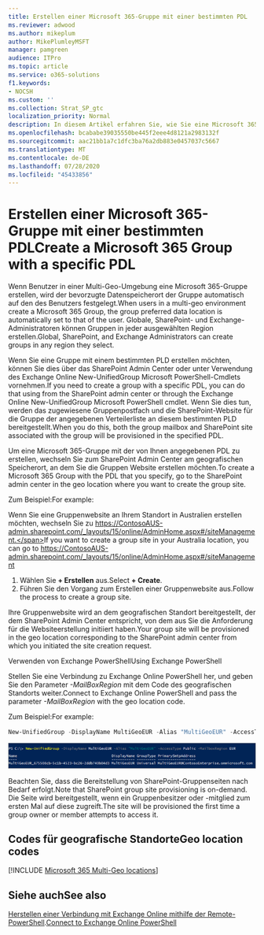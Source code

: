 ```yaml
---
title: Erstellen einer Microsoft 365-Gruppe mit einer bestimmten PDL
ms.reviewer: adwood
ms.author: mikeplum
author: MikePlumleyMSFT
manager: pamgreen
audience: ITPro
ms.topic: article
ms.service: o365-solutions
f1.keywords:
- NOCSH
ms.custom: ''
ms.collection: Strat_SP_gtc
localization_priority: Normal
description: In diesem Artikel erfahren Sie, wie Sie eine Microsoft 365-Gruppe mit einem angegebenen bevorzugten Datenspeicherort in einer Multi-Geo-Umgebung erstellen.
ms.openlocfilehash: bcababe39035550be445f2eee4d8121a2983132f
ms.sourcegitcommit: aac21bb1a7c1dfc3ba76a2db883e0457037c5667
ms.translationtype: MT
ms.contentlocale: de-DE
ms.lasthandoff: 07/28/2020
ms.locfileid: "45433856"
---
```

# <a name="create-a-microsoft-365-group-with-a-specific-pdl"></a><span data-ttu-id="a24bd-103">Erstellen einer Microsoft 365-Gruppe mit einer bestimmten PDL</span><span class="sxs-lookup"><span data-stu-id="a24bd-103">Create a Microsoft 365 Group with a specific PDL</span></span>

<span data-ttu-id="a24bd-104">Wenn Benutzer in einer Multi-Geo-Umgebung eine Microsoft 365-Gruppe erstellen, wird der bevorzugte Datenspeicherort der Gruppe automatisch auf den des Benutzers festgelegt.</span><span class="sxs-lookup"><span data-stu-id="a24bd-104">When users in a multi-geo environment create a Microsoft 365 Group, the group preferred data location is automatically set to that of the user.</span></span> <span data-ttu-id="a24bd-105">Globale, SharePoint- und Exchange-Administratoren können Gruppen in jeder ausgewählten Region erstellen.</span><span class="sxs-lookup"><span data-stu-id="a24bd-105">Global, SharePoint, and Exchange Administrators can create groups in any region they select.</span></span> 

<span data-ttu-id="a24bd-106">Wenn Sie eine Gruppe mit einem bestimmten PLD erstellen möchten, können Sie dies über das SharePoint Admin Center oder unter Verwendung des Exchange Online New-UnifiedGroup Microsoft PowerShell-Cmdlets vornehmen.</span><span class="sxs-lookup"><span data-stu-id="a24bd-106">If you need to create a group with a specific PDL, you can do that using from the SharePoint admin center or through the Exchange Online New-UnifiedGroup Microsoft PowerShell cmdlet.</span></span> <span data-ttu-id="a24bd-107">Wenn Sie dies tun, werden das zugewiesene Gruppenpostfach und die SharePoint-Website für die Gruppe der angegebenen Verteilerliste an diesem bestimmten PLD bereitgestellt.</span><span class="sxs-lookup"><span data-stu-id="a24bd-107">When you do this, both the group mailbox and SharePoint site associated with the group will be provisioned in the specified PDL.</span></span>

<span data-ttu-id="a24bd-108">Um eine Microsoft 365-Gruppe mit der von Ihnen angegebenen PDL zu erstellen, wechseln Sie zum SharePoint Admin Center am geografischen Speicherort, an dem Sie die Gruppen Website erstellen möchten.</span><span class="sxs-lookup"><span data-stu-id="a24bd-108">To create a Microsoft 365 Group with the PDL that you specify, go to the SharePoint admin center in the geo location where you want to create the group site.</span></span>

<span data-ttu-id="a24bd-109">Zum Beispiel:</span><span class="sxs-lookup"><span data-stu-id="a24bd-109">For example:</span></span>

<span data-ttu-id="a24bd-110">Wenn Sie eine Gruppenwebsite an Ihrem Standort in Australien erstellen möchten, wechseln Sie zu https://ContosoAUS-admin.sharepoint.com/_layouts/15/online/AdminHome.aspx#/siteManagement.</span><span class="sxs-lookup"><span data-stu-id="a24bd-110">If you want to create a group site in your Australia location, you can go to https://ContosoAUS-admin.sharepoint.com/_layouts/15/online/AdminHome.aspx#/siteManagement</span></span>

1. <span data-ttu-id="a24bd-111">Wählen Sie **+ Erstellen** aus.</span><span class="sxs-lookup"><span data-stu-id="a24bd-111">Select **+ Create**.</span></span>
2. <span data-ttu-id="a24bd-112">Führen Sie den Vorgang zum Erstellen einer Gruppenwebsite aus.</span><span class="sxs-lookup"><span data-stu-id="a24bd-112">Follow the process to create a group site.</span></span>

<span data-ttu-id="a24bd-113">Ihre Gruppenwebsite wird an dem geografischen Standort bereitgestellt, der dem SharePoint Admin Center entspricht, von dem aus Sie die Anforderung für die Websiteerstellung initiiert haben.</span><span class="sxs-lookup"><span data-stu-id="a24bd-113">Your group site will be provisioned in the geo location corresponding to the SharePoint admin center from which you initiated the site creation request.</span></span> 

<span data-ttu-id="a24bd-114">Verwenden von Exchange PowerShell</span><span class="sxs-lookup"><span data-stu-id="a24bd-114">Using Exchange PowerShell</span></span> 

<span data-ttu-id="a24bd-115">Stellen Sie eine Verbindung zu Exchange Online PowerShell her, und geben Sie den Parameter *-MailBoxRegion* mit dem Code des geografischen Standorts weiter.</span><span class="sxs-lookup"><span data-stu-id="a24bd-115">Connect to Exchange Online PowerShell and pass the parameter *-MailBoxRegion* with the geo location code.</span></span>

<span data-ttu-id="a24bd-116">Zum Beispiel:</span><span class="sxs-lookup"><span data-stu-id="a24bd-116">For example:</span></span> 

```PowerShell
New-UnifiedGroup -DisplayName MultiGeoEUR -Alias "MultiGeoEUR" -AccessType Public -MailboxRegion EUR 
```

![Screenshot des New-UnifiedGroup PowerShell cmdlet mit Syntax](media/multi-geo-new-group-with-pdl-powershell.png)

<span data-ttu-id="a24bd-118">Beachten Sie, dass die Bereitstellung von SharePoint-Gruppenseiten nach Bedarf erfolgt.</span><span class="sxs-lookup"><span data-stu-id="a24bd-118">Note that SharePoint group site provisioning is on-demand.</span></span> <span data-ttu-id="a24bd-119">Die Seite wird bereitgestellt, wenn ein Gruppenbesitzer oder -mitglied zum ersten Mal auf diese zugreift.</span><span class="sxs-lookup"><span data-stu-id="a24bd-119">The site will be provisioned the first time a group owner or member attempts to access it.</span></span>

## <a name="geo-location-codes"></a><span data-ttu-id="a24bd-120">Codes für geografische Standorte</span><span class="sxs-lookup"><span data-stu-id="a24bd-120">Geo location codes</span></span>

[!INCLUDE [Microsoft 365 Multi-Geo locations](includes/office-365-multi-geo-locations.md)]

## <a name="see-also"></a><span data-ttu-id="a24bd-121">Siehe auch</span><span class="sxs-lookup"><span data-stu-id="a24bd-121">See also</span></span>

<span data-ttu-id="a24bd-122">[Herstellen einer Verbindung mit Exchange Online mithilfe der Remote-PowerShell](https://docs.microsoft.com/powershell/exchange/exchange-online/connect-to-exchange-online-powershell/connect-to-exchange-online-powershell).</span><span class="sxs-lookup"><span data-stu-id="a24bd-122">[Connect to Exchange Online PowerShell](https://docs.microsoft.com/powershell/exchange/exchange-online/connect-to-exchange-online-powershell/connect-to-exchange-online-powershell)</span></span>
